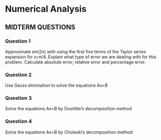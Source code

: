 # Numerical Analysis
## MIDTERM QUESTIONS
### Question 1 
Approximate sin(2x) with using the first five terms of the Taylor series expansion for x=π/4. Explain what type of error we are dealing with for this problem. Calculate absolute error, relative error and percentage error.
### Question 2 
Use Gauss elimination to solve the equations Ax=B
### Question 3
Solve the equations Ax=B by Doolittle’s decomposition method
### Question 4
Solve the equations Ax=B by Choleski’s decomposition method 